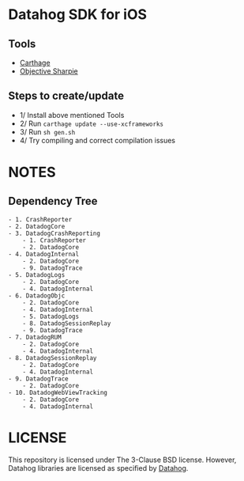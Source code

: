# Datahog SDK for iOS

## Tools
- [Carthage](https://github.com/Carthage/Carthage)
- [Objective Sharpie](https://learn.microsoft.com/en-us/xamarin/cross-platform/macios/binding/objective-sharpie/)

## Steps to create/update

- 1/ Install above mentioned Tools
- 2/ Run `carthage update --use-xcframeworks`
- 3/ Run `sh gen.sh`
- 4/ Try compiling and correct compilation issues

# NOTES

## Dependency Tree

```
- 1. CrashReporter
- 2. DatadogCore
- 3. DatadogCrashReporting
    - 1. CrashReporter
    - 2. DatadogCore
- 4. DatadogInternal
    - 2. DatadogCore
    - 9. DatadogTrace
- 5. DatadogLogs
    - 2. DatadogCore
    - 4. DatadogInternal
- 6. DatadogObjc
    - 2. DatadogCore
    - 4. DatadogInternal
    - 5. DatadogLogs
    - 8. DatadogSessionReplay
    - 9. DatadogTrace
- 7. DatadogRUM
    - 2. DatadogCore
    - 4. DatadogInternal
- 8. DatadogSessionReplay
    - 2. DatadogCore
    - 4. DatadogInternal
- 9. DatadogTrace
    - 2. DatadogCore
- 10. DatadogWebViewTracking
    - 2. DatadogCore
    - 4. DatadogInternal
```

# LICENSE
This repository is licensed under The 3-Clause BSD license. However, Datahog libraries are licensed as specified by [Datahog](https://github.com/DataDog/dd-sdk-ios).
